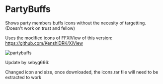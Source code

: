 # PartyBuffs

Shows party members buffs icons without the necesity of targetting. (Doesn't work on trust and fellow)

Uses the modified icons of FFXIView of this version: https://github.com/KenshiDRK/XiView

![partybuffs](http://i.imgur.com/lXZfZVo.jpg)


Update by sebyg666:

Changed icon and size, once downloaded, the icons.rar file will need to be extracted to work
